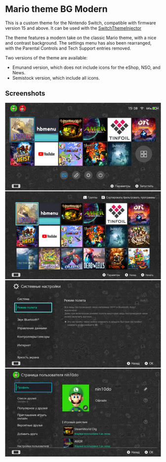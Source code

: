 # Mario theme BG Modern

This is a custom theme for the Nintendo Switch, compatible with firmware version 15 and above. It can be used with the [SwitchThemeInjector](https://github.com/exelix11/SwitchThemeInjector)

The theme features a modern take on the classic Mario theme, with a nice and contrast background. The settings menu has also been rearranged, with the Parental Controls and Tech Support entries removed.

Two versions of the theme are available:

* Emunand version, which does not include icons for the eShop, NSO, and News.
* Semistock version, which include all icons.

## Screenshots

![homescreen](/screenshots/homescreen.jpg)
![allapps](/screenshots/allapps.jpg)
![settings](/screenshots/settings.jpg)
![user](/screenshots/user.jpg)
